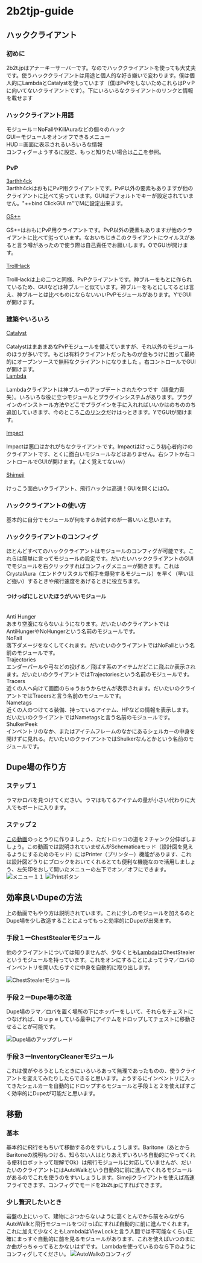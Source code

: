 # 2b2tjp-guide

## ハッククライアント

### 初めに
2b2t.jpはアナーキーサーバーです。なのでハッククライアントを使っても大丈夫です。使うハッククライアントは用途と個人的な好き嫌いで変わります。僕は個人的にLambdaとCatalystを使っています（僕はPvPをしないためこれらはPｖPに向いてないクライアントです）。下にいろいろなクライアントのリンクと情報を載せます

### ハッククライアント用語
モジュール＝NoFallやKillAuraなどの個々のハック<br/>
GUI＝モジュールをオンオフできるメニュー<br/>
HUD＝画面に表示されるいろいろな情報<br/>
コンフィグ＝ようするに設定、もっと知りたい場合は[ここ](https://github.com/MrWalper/2b2tjp-guide#%E3%83%8F%E3%83%83%E3%82%AF%E3%82%AF%E3%83%A9%E3%82%A4%E3%82%A2%E3%83%B3%E3%83%88%E3%81%AE%E3%82%B3%E3%83%B3%E3%83%95%E3%82%A3%E3%82%B0)を参照。<br/>

### PvP
[3arthh4ck](https://github.com/colorblindness/3arthh4ck/releases)<br/>
3arthh4ckはおもにPvP用クライアントです。PvP以外の要素もありますが他のクライアントに比べて劣っています。GUIはデフォルトでキーが設定されていません。"++bind ClickGUI m"でMに設定出来ます。
<br/>  
[GS++](https://github.com/TechAle/gsplusplus)<br/>  
GS++はおもにPvP用クライアントです。PvP以外の要素もありますが他のクライアントに比べて劣っています。なおいちじきこのクライアントにウイルスがあると言う噂があったので使う際は自己責任でお願いします。OでGUIが開けます。
<br/>  
[TrollHack](https://github.com/Luna5ama/TrollHack/releases)<br/>  
TrollHackは上の二つと同様、PvPクライアントです。神ブルーをもとに作られているため、GUIなどは神ブルーと似ています。神ブルーをもとにしてるとは言え、神ブルーとは比べものにならないいいPvPモジュールがあります。YでGUIが開けます。

### 建築やいろいろ
[Catalyst](https://github.com/Pr3roxDLC/Catalyst)<br/>  
CatalystはまあまあなPvPモジュールを備えていますが、それ以外のモジュールのほうが多いです。もとは有料クライアントだったものが金もうけに困って最終的にオープンソースで無料なクライアントになりました 。右コントロールでGUIが開けます。
<br/> 
[Lambda](https://github.com/lambda-client/lambda)<br/>  
Lambdaクライアントは神ブルーのアップデートされたやつです（語彙力喪失）。いろいろな役に立つモジュールとプラグインシステムがあります。プラグインのインストール方法やどこでプラグインを手に入れればいいかはのちののち追加していきます、今のところ[このリンク](https://github.com/lambda-plugins/)だけはっときます。YでGUIが開けます。
<br/>  
[Impact](https://impactclient.net/)<br/>  
Impactは悪口はかれがちなクライアントです。Impactはけっこう初心者向けのクライアントです、とくに面白いモジュールなどはありません。右シフトか右コントロールでGUIが開けます。（よく覚えてないｗ）
<br/>  
[Shimeji](https://github.com/enokitoraisu/ShimejiClient-Public)<br/>  
けっこう面白いクライアント、飛行ハックは高速！GUIを開くにはO。

### ハッククライアントの使い方
基本的に自分でモジュールが何をするか試すのが一番いいと思います。

### ハッククライアントのコンフィグ
ほとんどすべてのハッククライアントはモジュールのコンフィグが可能です。これらは簡単に言ってモジュールの設定です。だいたいハッククライアントのGUIでモジュールを右クリックすればコンフィグメニューが開きます。これはCrystalAura（エンドクリスタルで相手を爆発するモジュール）を早く（早いほど強い）するときや飛行速度をあげるときに役立ちます。

#### つけっぱにしといたほうがいいモジュール

<br/>  
Anti Hunger<br/>  
あまり空腹にならないようになります。だいたいのクライアントではAntiHungerやNoHungerという名前のモジュールです。
<br/>  
NoFall<br/>  
落下ダメージをなくしてくれます。だいたいのクライアントではNoFallという名前のモジュールです。
<br/>  
Trajectories<br/>  
エンダーパールや弓などの投げる／飛ばす系のアイテムだどこに飛ぶか表示されます。だいたいのクライアントではTrajectoriesという名前のモジュールです。
<br/>  
Tracers<br/> 
近くの人へ向けて画面のちゅうおうからせんが表示されます。だいたいのクライアントではTracersと言う名前のモジュールです。
<br/> 
Nametags<br/> 
近くの人のつけてる装備、持っているアイテム、HPなどの情報を表示します。だいたいのクライアントではNametagsと言う名前のモジュールです。
<br/> 
ShulkerPeek<br/> 
インベントリのなか、またはアイテムフレームのなかにあるシェルカーの中身を開けずに見れる。だいたいのクライアントではShulkerなんとかという名前のモジュールです。
<br/> 

## Dupe場の作り方

### ステップ１
ラマかロバを見つけてください。ラマはもてるアイテムの量が小さい代わりに大人でもボートに入ります。

### ステップ２
[この動画](https://www.youtube.com/watch?v=VxHb9lRpuZc)のっとうりに作りましょう、ただトロッコの道を２チャンク分伸ばしましょう。この動画では説明されていませんがSchematicaモッド（設計図を見えるようにするためのモッド）にはPrinter（プリンター）機能があります、これは設計図どうりにブロックをおいてくれるとても便利な機能なので活用しましょう、左矢印をおして開いたメニューの左下でオン／オフにできます。
<img src="images\menu1.png" alt="メニュー１１"><img>
<img src="images\button1.png" alt="Printボタン"><img>


## 効率良いDupeの方法
上の動画でもやり方は説明されています。これに少しのモジュールを加えるのとDupe場を少し改造することによってもっと効率的にDupeが出来ます。

### 手段１ーChestStealerモジュール
他のクライアントについては知りませんが、少なくとも[Lambda](https://github.com/lambda-client/lambda)はChestStealerというモジュールを持っています。これをオンにすることによってラマ／ロバのインベントリを開いたらすぐに中身を自動的に取り出します。

<img src="images\chestStealer.png" alt="ChestStealerモジュール"><img>

### 手段２ーDupe場の改造
Dupe場のラマ／ロバを置く場所の下にホッパーをしいて、それらをチェストにつなげれば、Ｄｕｐｅしている最中にアイテムをドロップしてチェストに移動させることが可能です。

<img src="images\dupeUpgrade.png" alt="Dupe場のアップグレード"><img>

### 手段３ーInventoryCleanerモジュール
これは僕がやろうとしたときにいろいろあって無理であったものの、使うクライアントを変えてみたりしたらできると思います。ようするにインベントリに入ってきたシェルカーを自動的にドロップするモジュールと手段１と２を使えばすごく効率的にDupeが可能だと思います。

## 移動

### 基本
基本的に飛行をもちいて移動するのをすいしょうします。Baritone（あとからBaritoneの説明もつける、知らない人はとりあえずいろいろ自動的にやってくれる便利ロボットって理解でOk）は飛行モジュールに対応していませんが、だいたいのクライアントにはAutoWalkという自動的に前に進んでくれるモジュールがあるのでこれを使うのをすいしょうします。Simejiクライアントを使えば高速フライできます、コンフィグでモードを2b2t.jpにすればできます。

### 少し贅沢したいとき
岩盤の上にいって、建物にぶつからないように高くとんでから前をみながらAutoWalkと飛行モジュールをつけっぱにすれば自動的に前に進んでくれます。これに加えて少なくともLambdaはViewLockと言う人間では不可能なくらい正確にまっすぐ自動的に前を見るモジュールがあります、これを使えばいつのまにか曲がっちゃってるとかないはずです。
Lambdaを使っているのなら下のようにコンフィグしてください。
<img src="images\autoWalk.png" alt="AutoWalkのコンフィグ"><img>

